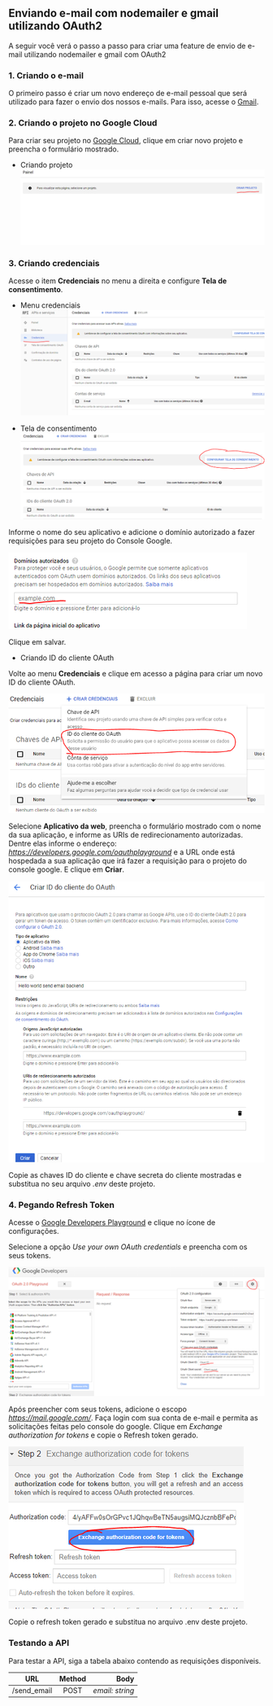 ## Enviando e-mail com nodemailer e gmail utilizando OAuth2

A seguir você verá o passo a passo para criar uma feature de envio de e-mail utilizando nodemailer e gmail com OAuth2

### 1. Criando o e-mail

O primeiro passo é criar um novo endereço de e-mail pessoal que será utilizado para fazer o envio dos nossos e-mails. Para isso, acesse o [Gmail](https://mail.google.com).

### 2. Criando o projeto no Google Cloud

Para criar seu projeto no [Google Cloud](https://console.developers.google.com), clique em criar novo projeto e preencha o formulário mostrado.

* Criando projeto
![Criar novo projeto](img/img-1.PNG)

### 3. Criando credenciais

Acesse o item **Credenciais** no menu a direita e configure **Tela de consentimento**.

* Menu credenciais
![Acessando menu credenciais](img/img-2.PNG)

* Tela de consentimento
![Acessando tela de consentimento](img/img-3.PNG)

Informe o nome do seu aplicativo e adicione o domínio autorizado a fazer requisições para seu projeto do Console Google.

![Informando domnínios autorizados](img/img-4.PNG)

Clique em salvar.

* Criando ID do cliente OAuth

Volte ao menu **Credenciais** e clique em acesso a página para criar um novo ID do cliente OAuth.

![Acessando a página criação de ID do cliente OAuth](img/img-5.PNG)

Selecione **Aplicativo da web**, preencha o formulário mostrado com o nome da sua aplicação, e informe as URIs de redirecionamento autorizadas. Dentre elas informe o endereço: *https://developers.google.com/oauthplayground* e a URL onde está hospedada a sua aplicação que irá fazer a requisição para o projeto do console google. E clique em **Criar**.

![Formlário de criação do ID do cliente OAuth](img/img-6.PNG)

Copie as chaves ID do cliente e chave secreta do cliente mostradas e substitua no seu arquivo *.env* deste projeto.

### 4. Pegando Refresh Token

Acesse o [Google Developers Playground](https://developers.google.com/oauthplayground/) e clique no ícone de configurações. 

Selecione a opção *Use your own OAuth credentials* e preencha com os seus tokens.

![Opções de configuração do developers playground](img/img-7.PNG)

Após preencher com seus tokens, adicione o escopo *https://mail.google.com/*. Faça login com sua conta de e-mail e permita as solicitações feitas pelo console do google.
Clique em *Exchange authorization for tokens* e copie o Refresh token gerado.

![Gerando refresh token](img/img-8.PNG)

Copie o refresh token gerado e substitua no arquivo .env deste projeto.

### Testando a API

Para testar a API, siga a tabela abaixo contendo as requisições disponíveis.

| URL           | Method        | Body            |
| ------------- |:-------------:|----------------:|
| /send_email   | POST          | *email: string* |